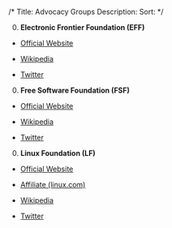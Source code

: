 /*
Title: Advocacy Groups
Description:
Sort:
*/

0. **Electronic Frontier Foundation (EFF)**

  * [Official Website](https://www.eff.org/)

  * [Wikipedia](https://en.wikipedia.org/wiki/Electronic_Frontier_Foundation)

  * [Twitter](https://twitter.com/EFF)

0. **Free Software Foundation (FSF)**

  * [Official Website](http://www.fsf.org/)

  * [Wikipedia](https://en.wikipedia.org/wiki/Free_Software_Foundation)

  * [Twitter](https://twitter.com/fsf)

0. **Linux Foundation (LF)**

  * [Official Website](https://www.linuxfoundation.org/)

  * [Affiliate (linux.com)](https://www.linux.com/)

  * [Wikipedia](https://en.wikipedia.org/wiki/Linux_Foundation#Linux.com)

  * [Twitter](https://twitter.com/linuxfoundation)
